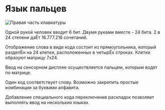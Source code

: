 # Язык пальцев

![Правая часть клавиатуры](24bit_right_hand_half.jpg)

Одной рукой человек вводит 6 бит. Двумя руками вместе - 24 бита. 2 в 24 степени даЁт 16.777.216 сочетаний.

Отображение слова в виде кода состоит из прямоугольника, который разделЁн на 24 клетки, расположенных в четырЁх строках. Клетки образуют матрицу 7х24.

Ввод на сенсорном дисплее осуществляется пальцем, которым водят по матрице.

Один код соответствует слову. Возможно закрепить простые комбинации за буквами алфавита.

Добавление специального кода переключения раскладок позволяет выполнять ввод на нескольких языках.
